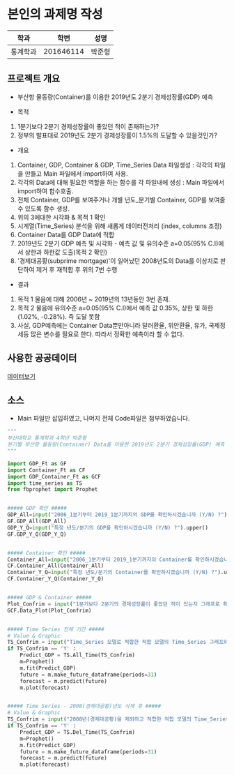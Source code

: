 # 본인의 과제명 작성

학과 | 학번 | 성명
---- | ---- | ---- 
통계학과 | 201646114 |박준형


## 프로젝트 개요
* 부산항 물동량(Container)를 이용한 2019년도 2분기 경제성장률(GDP) 예측

* 목적  
1. 1분기보다 2분기 경제성장률이 좋았던 적이 존재하는가?
2. 정부의 발표대로 2019년도 2분기 경제성장률이 1.5%의 도달할 수 있을것인가?

* 개요
1. Container, GDP, Container & GDP, Time_Series Data 파일생성 : 각각의 파일을 만들고 Main 파일에서 import하여 사용.
2. 각각의 Data에 대해 필요한 역할을 하는 함수를 각 파일내에 생성 : Main 파일에서 import하여 함수호출.
3. 전체 Container, GDP를 보여주거나 개별 년도_분기별 Container, GDP를 보여줄 수 있도록 함수 생성.
4. 위의 3에대한 시각화 & 목적 1 확인
5. 시계열(Time_Series) 분석을 위해 새롭게 데이터전처리 (index, columns 조정)
6. Container Data를 GDP Data에 적합
7. 2019년도 2분기 GDP 예측 및 시각화 - 예측 값 및 유의수준 a=0.05(95% C.I)에서 상한과 하한값 도출(목적 2 확인)
8. '경제대공황(subprime mortgage)'이 일어났던 2008년도의 Data를 이상치로 판단하여 제거 후 재적합 후 위의 7번 수행

* 결과
1. 목적 1 물음에 대해 2006년 ~ 2019년의 13년동안 3번 존재.
2. 목적 2 물음에 유의수준 a=0.05(95% C.I)에서 예측 값 0.35%, 상한 및 하한(1.02%, -0.28%). 즉 도달 못함
3. 사실, GDP예측에는 Container Data뿐만아니라 달러환율, 위안환율, 유가, 국제정세등 많은 변수를 필요로 한다. 따라서 정확한 예측이라 할 수 없다.


## 사용한 공공데이터 
[데이터보기](https://new.portmis.go.kr/portmis/websquare/websquare.jsp?w2xPath=/portmis/w2/main/index.xml&page=/portmis/w2/cm/sys/UI-PM-MT-001-021.xml&menuId=0045&menuCd=M4735&menuNm=사이트맵)

## 소스
* Main 파일만 삽입하였고, 나머지 전체 Code파일은 첨부하였습니다.
~~~python
"""
부산대학교 통계학과 4학년 박준형
분기별 부산항 물동량(Container) Data를 이용한 2019년도 2분기 경제성장률(GDP) 예측
"""

import GDP_Ft as GF
import Container_Ft as CF
import GDP_Container_Ft as GCF
import time_series as TS
from fbprophet import Prophet


##### GDP 확인 #####
GDP_All=input("2006_1분기부터 2019_1분기까지의 GDP를 확인하시겠습니까 (Y/N) ?").upper()
GF.GDP_All(GDP_All)
GDP_Y_Q=input("특정 년도/분기의 GDP를 확인하시겠습니까 (Y/N) ?").upper()
GF.GDP_Y_Q(GDP_Y_Q)


##### Container 확인 #####
Container_All=input("2006_1분기부터 2019_1분기까지의 Container를 확인하시겠습니까 (Y/N) ?").upper()
CF.Container_All(Container_All)
Container_Y_Q=input("특정 년도/분기의 Container를 확인하시겠습니까 (Y/N) ?").upper()
CF.Container_Y_Q(Container_Y_Q)


##### GDP & Container #####
Plot_Confrim = input("1분기보다 2분기의 경제성장률이 좋았던 적이 있는지 그래프로 확인하시겠습니까 (Y/N) ?").upper()
GCF.Data_Plot(Plot_Confrim)


##### Time Series 전체 기간 #####
# Value & Graphic
TS_Confrim = input("Time_Series 모델로 적합한 적합 모델의 Time_Series 그래프와 2019년도 2분기 예측값을 확인하시겠습니까 (Y/N) ?").upper()
if TS_Confrim == 'Y' :
    Predict_GDP = TS.All_Time(TS_Confrim)    
    m=Prophet()
    m.fit(Predict_GDP)
    future = m.make_future_dataframe(periods=31)
    forecast = m.predict(future)
    m.plot(forecast)


##### Time Series - 2008(경제대공황)년도 삭제 후 #####
# Value & Graphic
TS_Confrim = input("2008년(경제대공황)을 제외하고 적합한 적합 모델의 Time_Series 그래프와 2019년도 2분기 예측값을 확인하시겠습니까 (Y/N) ?").upper()
if TS_Confrim == 'Y' :
    Predict_GDP = TS.Del_Time(TS_Confrim)    
    m=Prophet()
    m.fit(Predict_GDP)
    future = m.make_future_dataframe(periods=31)
    forecast = m.predict(future)
    m.plot(forecast)
~~~

